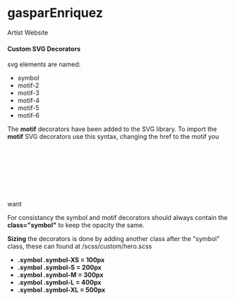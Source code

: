 # gasparEnriquez
Artist Website

#### Custom SVG Decorators
svg elements are named:
  * symbol
  * motif-2
  * motif-3
  * motif-4
  * motif-5
  * motif-6
 
The __motif__ decorators have been added to the SVG library. To import the __motif__ SVG decorators use this syntax, changing the href to the motif you want
 <svg class="symbol symbol-XS"><use xmlns:xlink="http://www.w3.org/1999/xlink" xlink:href="#motif-2"></use></svg>
    
For consistancy the symbol and motif decorators should always contain the __class="symbol"__ to keep the opacity the same. 

__Sizing__ the decorators is done by adding another class after the "symbol" class, these can found at /scss/custom/hero.scss

+ __.symbol .symbol-XS = 100px__
+ __.symbol .symbol-S = 200px__
+ __.symbol .symbol-M = 300px__
+ __.symbol .symbol-L = 400px__
+ __.symbol .symbol-XL = 500px__

[Examples]:https://cl.ly/3L0B2J04393M

